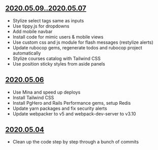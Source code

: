## [2020.05.09..2020.05.07](https://github.com/gambala/ruby_courses/commits?author=gambala&since=2020-05-07&until=2020-05-09)

- Stylize select tags same as inputs
- Use tippy.js for dropdowns
- Add mobile navbar
- Install code for mimic users & mobile views
- Use custom css and js module for flash messages (restylize alerts)
- Update rubocop gems, regenerate todos and rubocop project automatically
- Stylize courses catalog with Tailwind CSS
- Use position sticky styles from aside panels

## [2020.05.06](https://github.com/gambala/ruby_courses/commits?author=gambala&since=2020-05-06&until=2020-05-06)

- Use Mina and speed up deploys
- Install Tailwind CSS
- Install PgHero and Rails Performance gems, setup Redis
- Update yarn packages and fix security alerts
- Update webpacker to v5 and webpack-dev-server to v3.10

## [2020.05.04](https://github.com/gambala/ruby_courses/commits?author=gambala&since=2020-05-04&until=2020-05-04)

- Clean up the code step by step through a bunch of commits
